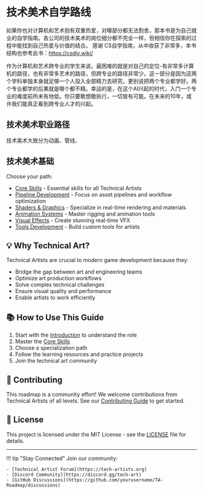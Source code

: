 # 技术美术自学路线 

如果你也对计算机和艺术抱有双重热爱，对哪部分都无法割舍，那本书是为自己就业的自学指南。各公司的技术美术的岗位细分都不完全一样，但相信你在探索的过程中能找到自己热爱与价值的结合。
感谢 CS自学指南，从中收获了非常多，本书结构也参考此书：https://csdiy.wiki/

作为计算机和艺术跨专业的学生来说，最困难的就是对自己的定位-有非常多计算机的路径，也有非常多艺术的路径，但跨专业的路径非常少。这一部分是因为这两个学科单独本身就足够一个人投入全部精力去研究，更别说把两个专业都学好。两个专业都学的后果就是哪个都不精。幸运的是，在这个AI兴起的时代，入门一个专业的难度前所未有地低。你只要敢想敢执行，一切皆有可能。在未来的10年，或许我们能真正看到跨专业人才的兴起。

## 技术美术职业路径

技术美术大致分为动画、管线、

## 技术美术基础

Choose your path:

- [Core Skills](getting-started/core-skills.md) - Essential skills for all Technical Artists
- [Pipeline Development](specializations/pipeline.md) - Focus on asset pipelines and workflow optimization
- [Shaders & Graphics](specializations/shaders-and-graphics.md) - Specialize in real-time rendering and materials
- [Animation Systems](specializations/animation.md) - Master rigging and animation tools
- [Visual Effects](specializations/vfx.md) - Create stunning real-time VFX
- [Tools Development](specializations/tools.md) - Build custom tools for artists

## :bulb: Why Technical Art?

Technical Artists are crucial to modern game development because they:

- Bridge the gap between art and engineering teams
- Optimize art production workflows
- Solve complex technical challenges
- Ensure visual quality and performance
- Enable artists to work efficiently

## :books: How to Use This Guide

1. Start with the [Introduction](getting-started/introduction.md) to understand the role
2. Master the [Core Skills](getting-started/core-skills.md)
3. Choose a specialization path
4. Follow the learning resources and practice projects
5. Join the technical art community

## :handshake: Contributing

This roadmap is a community effort! We welcome contributions from Technical Artists of all levels. See our [Contributing Guide](contributing.md) to get started.

## :memo: License

This project is licensed under the MIT License - see the [LICENSE](https://github.com/yourusername/TA-Roadmap/blob/main/LICENSE) file for details.

---

!!! tip "Stay Connected"
    Join our community:
    
    - [Technical Artist Forum](https://tech-artists.org)
    - [Discord Community](https://discord.gg/tech-art)
    - [GitHub Discussions](https://github.com/yourusername/TA-Roadmap/discussions) 